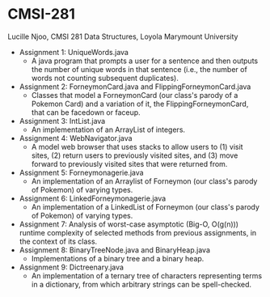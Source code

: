# CMSI-281
Lucille Njoo, CMSI 281 Data Structures, Loyola Marymount University
* Assignment 1: UniqueWords.java
  * A java program that prompts a user for a sentence and then outputs the number of unique words in that sentence (i.e., the number of words not counting subsequent duplicates).
* Assignment 2: ForneymonCard.java and FlippingForneymonCard.java
  * Classes that model a ForneymonCard (our class's parody of a Pokemon Card) and a variation of it, the FlippingForneymonCard, that can be facedown or faceup. 
* Assignment 3: IntList.java
  * An implementation of an ArrayList of integers.
* Assignment 4: WebNavigator.java
  * A model web browser that uses stacks to allow users to (1) visit sites, (2) return users to previously visited sites, and (3) move forward to previously visited sites that were returned from.
* Assignment 5: Forneymonagerie.java
  * An implementation of an Arraylist of Forneymon (our class's parody of Pokemon) of varying types.
* Assignment 6: LinkedForneymonagerie.java 
  * An implementation of a LinkedList of Forneymon (our class's parody of Pokemon) of varying types.
* Assignment 7: Analysis of worst-case asymptotic (Big-O, O(g(n))) runtime complexity of selected methods from previous assignments, in the context of its class.
* Assignment 8: BinaryTreeNode.java and BinaryHeap.java
  * Implementations of a binary tree and a binary heap.
* Assignment 9: Dictreenary.java
  * An implementation of a ternary tree of characters representing terms in a dictionary, from which arbitrary strings can be spell-checked.  
